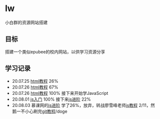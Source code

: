 # lw
小白群的资源网站搭建
## 目标
搭建一个类似epubee的校内网站，以供学习资源分享
## 学习记录
* 20.07.25  [html教程](https://www.imooc.com/learn/9)  26%
* 20.07.26  [html教程](https://www.imooc.com/learn/9)  67%
* 20.07.26  [html教程](https://www.imooc.com/learn/9)  100% 接下来开始学JavaScript
* 20.08.01  [js入门](https://www.imooc.com/learn/36)  100%  接下来[js进阶](http://www.imooc.com/learn/10) 22%
* 20.08.03  慕课网的[js进阶](http://www.imooc.com/learn/10) 学了26%，放弃，转战廖雪峰老师[js教程](https://www.liaoxuefeng.com/wiki/1022910821149312) 2/11，然鹅一不小心刷完[git教程](https://www.liaoxuefeng.com/wiki/896043488029600)/doge
